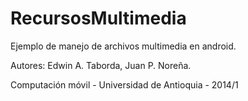 RecursosMultimedia
==================
Ejemplo de manejo de archivos multimedia en android.

Autores: Edwin A. Taborda, Juan P. Noreña.

Computación móvil - Universidad de Antioquia - 2014/1


